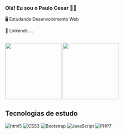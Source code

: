 ### Olá! Eu sou o Paulo Cesar 🤝🏿

🖥️ Estudando Desenvolvimento Web

📲 Linkendl: ...


<div style="display: inline_block"> <br/>

  <img height="180em" src="https://github-readme-stats.vercel.app/api?username=Cesarexs&show_icons=true&theme=cobalt&include_all_commits=true&count_private=true"/>

  <img height="180em" src="https://github-readme-stats.vercel.app/api/top-langs/?username=Cesarexs&layout=compact&langs_count=7&theme=cobalt"/>
  


## Tecnologias de estudo


<img align="center" alt="html5" src ="https://img.shields.io/badge/HTML5-E34F26?style=for-the-badge&logo=html5&logoColor=white"/>

<img align="center" alt="CSS3" src ="https://img.shields.io/badge/CSS3-1572B6?style=for-the-badge&logo=css3&logoColor=white"/>

<img align="center" alt="Bootstrap" src ="https://img.shields.io/badge/Bootstrap-563D7C?style=for-the-badge&logo=bootstrap&logoColor=white"/>

<img align="center" alt="JavaScript" src ="https://img.shields.io/badge/JavaScript-323330?style=for-the-badge&logo=javascript&logoColor=F7DF1E"/>

<img align="center" alt="PHP7" src ="https://img.shields.io/badge/PHP-777BB4?style=for-the-badge&logo=php&logoColor=white"/>

</div>
